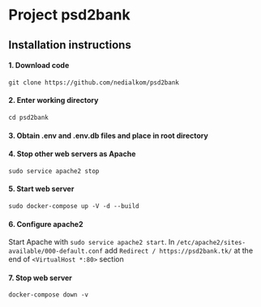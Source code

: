 # Project psd2bank

## Installation instructions

#### 1. Download code
`git clone https://github.com/nedialkom/psd2bank`
#### 2. Enter working directory
`cd psd2bank`
#### 3. Obtain .env and .env.db files and place in root directory
#### 4. Stop other web servers as Apache
`sudo service apache2 stop`
#### 5. Start web server
`sudo docker-compose up -V -d --build`
#### 6. Configure apache2
Start Apache with `sudo service apache2 start`.
In `/etc/apache2/sites-available/000-default.conf` add
`Redirect / https://psd2bank.tk/`
at the end of `<VirtualHost *:80>` section
#### 7. Stop web server
`docker-compose down -v`